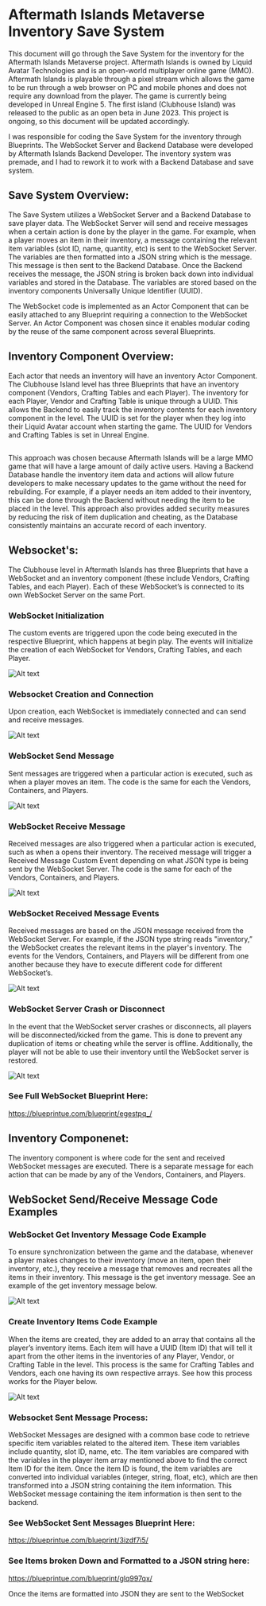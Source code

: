 # Aftermath Islands Metaverse Inventory Save System

This document will go through the Save System for the inventory for the Aftermath Islands Metaverse project. Aftermath Islands is owned by Liquid Avatar Technologies and is an open-world multiplayer online game (MMO). Aftermath Islands is playable through a pixel stream which allows the game to be run through a web browser on PC and mobile phones and does not require any download from the player. The game is currently being developed in Unreal Engine 5. The first island (Clubhouse Island) was released to the public as an open beta in June 2023. This project is ongoing, so this document will be updated accordingly.

I was responsible for coding the Save System for the inventory through Blueprints. The WebSocket Server and Backend Database were developed by Aftermath Islands Backend Developer. The inventory system was premade, and I had to rework it to work with a Backend Database and save system. 

## Save System Overview:

The Save System utilizes a WebSocket Server and a Backend Database to save player data. The WebSocket Server will send and receive messages when a certain action is done by the player in the game. For example, when a player moves an item in their inventory, a message containing the relevant item variables (slot ID, name, quantity, etc) is sent to the WebSocket Server. The variables are then formatted into a JSON string which is the message. This message is then sent to the Backend Database. Once the Backend receives the message, the JSON string is broken back down into individual variables and stored in the Database. The variables are stored based on the inventory components Universally Unique Identifier (UUID). 

The WebSocket code is implemented as an Actor Component that can be easily attached to any Blueprint requiring a connection to the WebSocket Server. An Actor Component was chosen since it enables modular coding by the reuse of the same component across several Blueprints. 

## Inventory Component Overview:

Each actor that needs an inventory will have an inventory Actor Component. The Clubhouse Island level has three Blueprints that have an inventory component (Vendors, Crafting Tables and each Player). The inventory for each Player, Vendor and Crafting Table is unique through a UUID. This allows the Backend to easily track the inventory contents for each inventory component in the level. The UUID is set for the player when they log into their Liquid Avatar account when starting the game. The UUID for Vendors and Crafting Tables is set in Unreal Engine. 
##

This approach was chosen because Aftermath Islands will be a large MMO game that will have a large amount of daily active users. Having a Backend Database handle the inventory item data and actions will allow future developers to make necessary updates to the game without the need for rebuilding. For example, if a player needs an item added to their inventory, this can be done through the Backend without needing the item to be placed in the level. This approach also provides added security measures by reducing the risk of item duplication and cheating, as the Database consistently maintains an accurate record of each inventory.

## Websocket's:

The Clubhouse level in Aftermath Islands has three Blueprints that have a WebSocket and an inventory component (these include Vendors, Crafting Tables, and each Player). Each of these WebSocket’s is connected to its own WebSocket Server on the same Port. 

### WebSocket Initialization

The custom events are triggered upon the code being executed in the respective Blueprint, which happens at begin play. The events will initialize the creation of each WebSocket for Vendors, Crafting Tables, and each Player.

![Alt text](WebSocket_Initialization.png)

### Websocket Creation and Connection

Upon creation, each WebSocket is immediately connected and can send and receive messages. 

![Alt text](Websocket_Creation_and_Connection.png)

### WebSocket Send Message 

Sent messages are triggered when a particular action is executed, such as when a player moves an item. The code is the same for each the Vendors, Containers, and Players.

![Alt text](Websocket_Send_Message.png)

### WebSocket Receive Message

Received messages are also triggered when a particular action is executed, such as when a opens their inventory. The received message will trigger a Received Message Custom Event depending on what JSON type is being sent by the WebSocket Server. The code is the same for each of the Vendors, Containers, and Players.

![Alt text](Websocket_Receive_Message.png)

### WebSocket Received Message Events

Received messages are based on the JSON message received from the WebSocket Server. For example, if the JSON type string reads "inventory,” the WebSocket creates the relevant items in the player's inventory. The events for the Vendors, Containers, and Players will be different from one another because they have to execute different code for different WebSocket’s.

![Alt text](Websocket_Received_Message_Events.png)

### WebSocket Server Crash or Disconnect

In the event that the WebSocket server crashes or disconnects, all players will be disconnected/kicked from the game. This is done to prevent any duplication of items or cheating while the server is offline. Additionally, the player will not be able to use their inventory until the WebSocket server is restored. 

![Alt text](WebSocket_Server_Crash_or_Disconnect.png)

### See Full WebSocket Blueprint Here: 

https://blueprintue.com/blueprint/egestpq_/ 

## Inventory Componenet:

The inventory component is where code for the sent and received WebSocket messages are executed.  There is a separate message for each action that can be made by any of the Vendors, Containers, and Players. 

## WebSocket Send/Receive Message Code Examples

### WebSocket Get Inventory Message Code Example

To ensure synchronization between the game and the database, whenever a player makes changes to their inventory (move an item, open their inventory, etc.), they receive a message that removes and recreates all the items in their inventory. This message is the get inventory message. See an example of the get inventory message below.

![Alt text](Get_Inventory_Message.png)

### Create Inventory Items Code Example

 When the items are created, they are added to an array that contains all the player’s inventory items. Each item will have a UUID (Item ID) that will tell it apart from the other items in the inventories of any Player, Vendor, or Crafting Table in the level. This process is the same for Crafting Tables and Vendors, each one having its own respective arrays. See how this process works for the Player below.

 ![Alt text](Create_Inventory_Items.png)

### Websocket Sent Message Process:

WebSocket Messages are designed with a common base code to retrieve specific item variables related to the altered item. These item variables include quantity, slot ID, name, etc. The item variables are compared with the variables in the player item array mentioned above to find the correct Item ID for the item. Once the item ID is found, the item variables are converted into individual variables (integer, string, float, etc), which are then transformed into a JSON string containing the item information. This WebSocket message containing the item information is then sent to the backend.

### See WebSocket Sent Messages Blueprint Here: 

https://blueprintue.com/blueprint/3izdf7i5/

### See Items broken Down and Formatted to a JSON string here: 

https://blueprintue.com/blueprint/glq997qx/ 

Once the items are formatted into JSON they are sent to the WebSocket